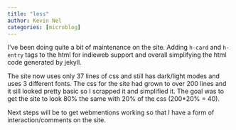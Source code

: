```yaml
---
title: "less"
author: Kevin Nel
categories: [microblog]
---
```


I've been doing quite a bit of maintenance on the site.
Adding ``h-card`` and ``h-entry`` tags to the html for indieweb support and overall simplifying the html code generated by jekyll.

The site now uses only 37 lines of css and still has dark/light modes and uses 3 different fonts.
The css for the site had grown to over 200 lines and it sill looked pretty basic so I scrapped it and simplified it.
The goal was to get the site to look 80% the same with 20% of the css (200*20% = 40).

Next steps will be to get webmentions working so that I have a form of interaction/comments on the site.
